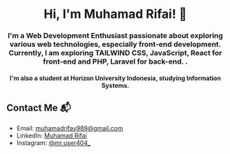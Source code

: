 <h1 align="center">Hi, I'm Muhamad Rifai! 👋</h1>

<h3 align="center"><b>I'm a Web Development Enthusiast</b> passionate about exploring various web technologies, especially <b>front-end development</b>. Currently, I am exploring <b>TAILWIND CSS, JavaScript, React for front-end and PHP, Laravel for back-end. .</b></h3>

<h4 align="center">I'm also a student at <b>Horizon University Indonesia</b>, studying <b>Information Systems</b>.</h4>

## Contact Me 📬
- Email: [muhamadrifay989@gmail.com](mailto:muhamadrifay989@gmail.com)
- LinkedIn: [Muhamad Rifai](https://www.linkedin.com/in/muhamad-rifai-553a212a7)
- Instagram: [@mr.user404_](https://www.instagram.com/rifaiiii_4?igsh=eTF2djZuNTJmdmd5)
